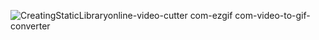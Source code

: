 ![CreatingStaticLibraryonline-video-cutter com-ezgif com-video-to-gif-converter](https://github.com/user-attachments/assets/33c6a36d-170b-40c8-bd67-2ae80270f71b)
